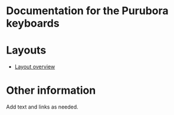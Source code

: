 # Documentation for the Purubora keyboards


# Layouts

-   [Layout overview](layout.md)

# Other information

Add text and links as needed.
